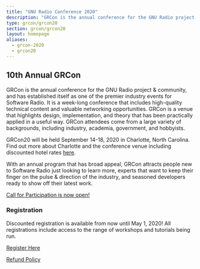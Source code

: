 ```yaml
---
title: "GNU Radio Conference 2020"
description: "GRCon is the annual conference for the GNU Radio project & community, and has established itself as one of the premier industry events for Software Radio."
type: grcon/grcon20
section: grcon/grcon20
layout: homepage
aliases:
  - grcon-2020
  - grcon20
---
```


## 10th Annual GRCon

GRCon is the annual conference for the GNU Radio project & community, and has
established itself as one of the premier industry events for Software Radio. It
is a week-long conference that includes high-quality technical content and
valuable networking opportunities. GRCon is a venue that highlights design,
implementation, and theory that has been practically applied in a useful way.
GRCon attendees come from a large variety of backgrounds, including industry,
academia, government, and hobbyists.

GRCon20 will be held September 14-18, 2020 in Charlotte, North Carolina. Find out more about Charlotte and the conference venue including discounted hotel rates [here](charlotte). 

With an annual program that has broad appeal, GRCon attracts people new to
Software Radio just looking to learn more, experts that want to keep their finger
on the pulse & direction of the industry, and seasoned developers ready to show
off their latest work.

[Call for Participation is now open!](submit)

### Registration

Discounted registration is available from now until May 1, 2020! All registrations include access to the range of workshops and tutorials being run.

[Register Here](https://tickets.gnuradio.org/grcon20/)

[Refund Policy](refunds)
